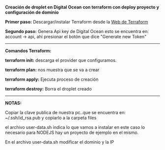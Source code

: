 
**Creación de droplet en Digital Ocean con terraform con deploy proyecto y configuración de dominio**

  

**Primer paso:** Descargar/instalar Terraform desde la [Web de Terraform](https://www.terraform.io/)

  

**Segundo paso:** Genera Api key de Digital Ocean esto se encuentra en: account -> api, ahí presionar el botón que dice "Generate new Token"

   
__________________

**Comandos Terraform:**

  

**terraform init:** descarga el provider que configuramos.

  

**terraform plan:** nos muestra que se va a crear

  

**terraform apply:** Ejecuta proceso de creación

  

**terraform destroy:** Borra el droplet creado

____

  

**NOTAS:**

Copiar la clave publica de nuestra pc..que se encuentra en: ~/.ssh/id_rsa.pub y copiarlo a la carpeta files

  

el archivo user-data.sh indica lo que vamos a instalar en este caso lo necesario para NODEJS hay un proyecto de ejemplo en el mismo.

En el archivo user-data.sh modificar el dominio y la IP